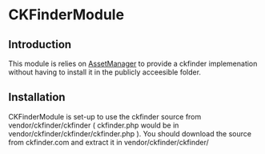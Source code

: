 # CKFinderModule


## Introduction
This module is relies on [AssetManager](https://github.com/RWOverdijk/AssetManager/)
to provide a ckfinder implemenation without having to install it in the publicly
acceesible folder.


## Installation
CKFinderModule is set-up to use the ckfinder source from vendor/ckfinder/ckfinder
( ckfinder.php would be in vendor/ckfinder/ckfinder/ckfinder.php ). You should
download the source from ckfinder.com and extract it in vendor/ckfinder/ckfinder/
